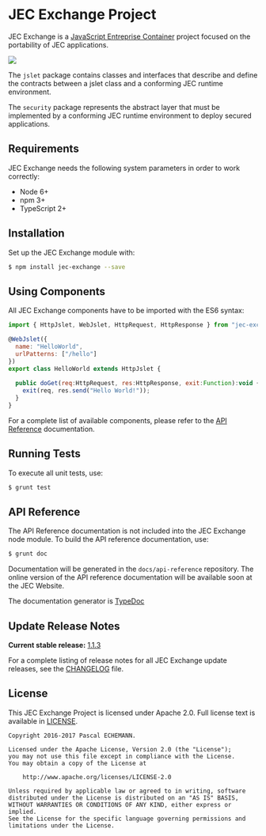 # JEC Exchange Project

JEC Exchange is a [JavaScript Entreprise Container][jec-url] project focused on the portability of JEC applications.

[![][jec-logo]][jec-url]

The `jslet` package contains classes and interfaces that describe and define the 
contracts between a jslet class and a conforming JEC runtime environment.

The `security` package represents the abstract layer that must be implemented by
a conforming JEC runtime environment to deploy secured applications.

## Requirements

JEC Exchange needs the following system parameters in order to work correctly:

- Node 6+
- npm 3+
- TypeScript 2+

## Installation

Set up the JEC Exchange module with:

```bash
$ npm install jec-exchange --save
```

## Using Components

All JEC Exchange components have to be imported with the ES6 syntax:

```javascript
import { HttpJslet, WebJslet, HttpRequest, HttpResponse } from "jec-exchange";

@WebJslet({
  name: "HelloWorld",
  urlPatterns: ["/hello"]
})
export class HelloWorld extends HttpJslet {
  
  public doGet(req:HttpRequest, res:HttpResponse, exit:Function):void {
    exit(req, res.send("Hello World!"));
  }
}
```

For a complete list of available components, please refer to the [API Reference](#api-reference) documentation.

## Running Tests

To execute all unit tests, use:

```bash
$ grunt test
```

## API Reference

The API Reference documentation is not included into the JEC Exchange node module. To build the API reference documentation, use:

```bash
$ grunt doc
```

Documentation will be generated in the `docs/api-reference` repository.
The online version of the  API reference documentation will be available soon at the JEC Website.

The documentation generator is [TypeDoc](http://typedoc.org/)

## Update Release Notes

**Current stable release:** [1.1.3](CHANGELOG.md#jec-exchange-1.1.3)
 
For a complete listing of release notes for all JEC Exchange update releases, see the [CHANGELOG](CHANGELOG.md) file. 

## License
This JEC Exchange Project is licensed under Apache 2.0. Full license text is available in [LICENSE](LICENSE).

```
Copyright 2016-2017 Pascal ECHEMANN.

Licensed under the Apache License, Version 2.0 (the "License");
you may not use this file except in compliance with the License.
You may obtain a copy of the License at

    http://www.apache.org/licenses/LICENSE-2.0

Unless required by applicable law or agreed to in writing, software
distributed under the License is distributed on an "AS IS" BASIS,
WITHOUT WARRANTIES OR CONDITIONS OF ANY KIND, either express or implied.
See the License for the specific language governing permissions and
limitations under the License.
```

[jec-url]: https://github.com/pechemann/JEC
[jec-logo]: https://raw.githubusercontent.com/pechemann/JEC/master/assets/jec-logos/jec-logo.png